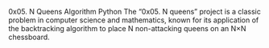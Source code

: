 0x05. N Queens
Algorithm
Python
The “0x05. N queens” project is a classic problem in computer science and mathematics, known for its application of the backtracking algorithm to place N non-attacking queens on an N×N chessboard. 
